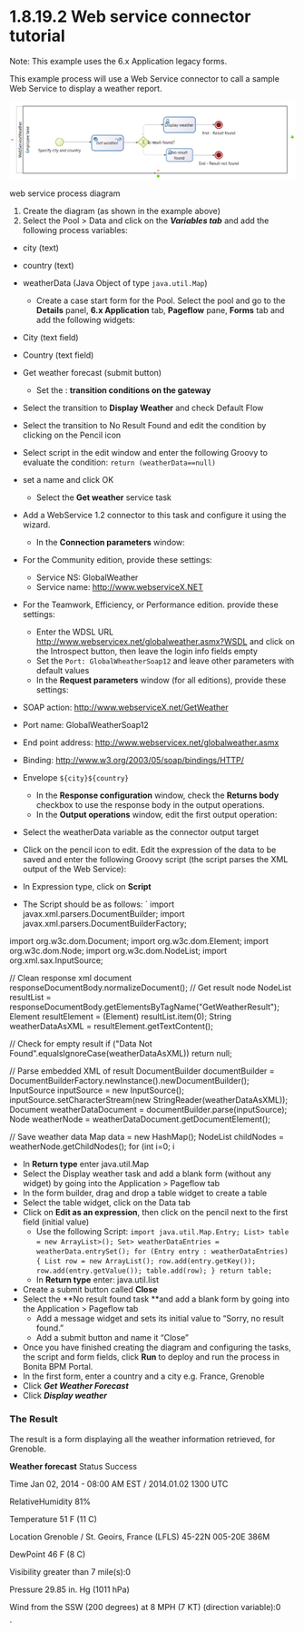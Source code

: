 # 1.8.19.2 Web service connector tutorial

Note: This example uses the 6.x Application legacy forms.

This example process will use a Web Service connector to call a sample Web Service to display a weather report.

![web service process diagram](../images/images-6_0/webservice_diagram.png)

web service process diagram

1. Create the diagram (as shown in the example above)
2. Select the Pool \> Data and click on the _**Variables tab**_ and add the following process variables:

* city (text)
* country (text)
* weatherData (Java Object of type `java.util.Map`)
  * Create a case start form for the Pool. Select the pool and go to the **Details** panel, **6.x Application** tab, **Pageflow** pane, **Forms** tab and add the following widgets:

* City (text field)
* Country (text field)
* Get weather forecast (submit button)
  * Set the : **transition conditions on the gateway**

* Select the transition to **Display Weather** and check Default Flow
* Select the transition to No Result Found and edit the condition by clicking on the Pencil icon
* Select script in the edit window and enter the following Groovy to evaluate the condition: 
`return (weatherData==null)`
* set a name and click OK
  * Select the **Get weather** service task

* Add a WebService 1.2 connector to this task and configure it using the wizard.
  * In the **Connection parameters** window:

* For the Community edition, provide these settings:
  * Service NS: GlobalWeather
  * Service name: http://www.webserviceX.NET
* For the Teamwork, Efficiency, or Performance edition. provide these settings:
  * Enter the WDSL URL http://www.webservicex.net/globalweather.asmx?WSDL and click on the Introspect button, then leave the login info fields empty
  * Set the `Port: GlobalWheatherSoap12` and leave other parameters with default values
  * In the **Request parameters** window (for all editions), provide these settings:

* SOAP action: http://www.webserviceX.net/GetWeather
* Port name: GlobalWeatherSoap12
* End point address: http://www.webservicex.net/globalweather.asmx
* Binding: http://www.w3.org/2003/05/soap/bindings/HTTP/
* Envelope
`
${city}${country}
`
  * In the **Response configuration** window, check the **Returns body** checkbox to use the response body in the output operations.
  * In the **Output operations** window, edit the first output operation:

* Select the weatherData variable as the connector output target
* Click on the pencil icon to edit. Edit the expression of the data to be saved and enter the following Groovy script (the script parses the XML output of the Web Service):
* In Expression type, click on **Script**
* The Script should be as follows:
`
import javax.xml.parsers.DocumentBuilder;
import javax.xml.parsers.DocumentBuilderFactory;

import org.w3c.dom.Document;
import org.w3c.dom.Element;
import org.w3c.dom.Node;
import org.w3c.dom.NodeList;
import org.xml.sax.InputSource;

// Clean response xml document
responseDocumentBody.normalizeDocument();
// Get result node
NodeList resultList = responseDocumentBody.getElementsByTagName("GetWeatherResult");
Element resultElement = (Element) resultList.item(0);
String weatherDataAsXML = resultElement.getTextContent();

// Check for empty result
if ("Data Not Found".equalsIgnoreCase(weatherDataAsXML))
    return null;

// Parse embedded XML of result
DocumentBuilder documentBuilder = DocumentBuilderFactory.newInstance().newDocumentBuilder();
InputSource inputSource = new InputSource();
inputSource.setCharacterStream(new StringReader(weatherDataAsXML));
Document weatherDataDocument = documentBuilder.parse(inputSource);
Node weatherNode = weatherDataDocument.getDocumentElement();

// Save weather data
Map data = new HashMap();
NodeList childNodes = weatherNode.getChildNodes();
for (int i=0; i
  * In **Return type** enter java.util.Map
* Select the Display weather task and add a blank form (without any widget) by going into the Application > Pageflow tab
* In the form builder, drag and drop a table widget to create a table
* Select the table widget, click on the Data tab
* Click on **Edit as an expression**, then click on the pencil next to the first field (initial value)
  * Use the following Script:
`
import java.util.Map.Entry;
List> table = new ArrayList>();
Set> weatherDataEntries = weatherData.entrySet();
for (Entry entry : weatherDataEntries)
{
List row = new ArrayList();
row.add(entry.getKey());
row.add(entry.getValue());
table.add(row);
}
return table;
`
  * In **Return type** enter: java.util.list
* Create a submit button called **Close**
* Select the **No result found task **and add a blank form by going into the Application > Pageflow tab
  * Add a message widget and sets its initial value to “Sorry, no result found.”
  * Add a submit button and name it “Close”
* Once you have finished creating the diagram and configuring the tasks, the script and form fields, click **Run** to deploy and run the process in Bonita BPM Portal.
* In the first form, enter a country and a city e.g. France, Grenoble
* Click _**Get Weather Forecast**_
* Click _**Display weather**_

### The Result

The result is a form displaying all the weather information retrieved, for Grenoble.

**Weather forecast**
Status
Success

Time
Jan 02, 2014 - 08:00 AM EST / 2014.01.02 1300 UTC

RelativeHumidity
81%

Temperature
51 F (11 C)

Location
Grenoble / St. Geoirs, France (LFLS) 45-22N 005-20E 386M

DewPoint
46 F (8 C)

Visibility
greater than 7 mile(s):0

Pressure
29.85 in. Hg (1011 hPa)

Wind
from the SSW (200 degrees) at 8 MPH (7 KT) (direction variable):0

`
